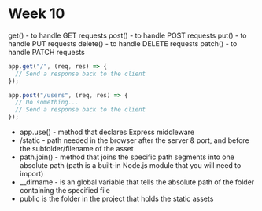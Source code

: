 # Week 10

get() - to handle GET requests
post() - to handle POST requests
put() - to handle PUT requests
delete() - to handle DELETE requests
patch() - to handle PATCH requests

```js
app.get("/", (req, res) => {
  // Send a response back to the client
});

app.post("/users", (req, res) => {
  // Do something...
  // Send a response back to the client
});
```

- app.use() - method that declares Express middleware
- /static - path needed in the browser after the server & port, and before the subfolder/filename of the asset
- path.join() - method that joins the specific path segments into one absolute path (path is a built-in Node.js module that you will need to import)
- \_\_dirname - is an global variable that tells the absolute path of the folder containing the specified file
- public is the folder in the project that holds the static assets
